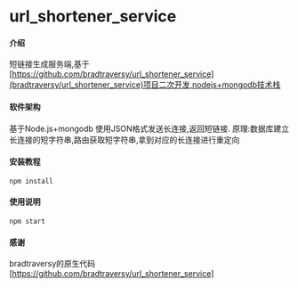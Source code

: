 # url_shortener_service

#### 介绍
短链接生成服务端,基于[https://github.com/bradtraversy/url_shortener_service](bradtraversy/url_shortener_service)项目二次开发,nodejs+mongodb技术栈

#### 软件架构
基于Node.js+mongodb
使用JSON格式发送长连接,返回短链接.
原理:数据库建立长连接的短字符串,路由获取短字符串,拿到对应的长连接进行重定向

#### 安装教程
```
npm install
```
#### 使用说明
```
npm start
```
#### 感谢
bradtraversy的原生代码
[https://github.com/bradtraversy/url_shortener_service]